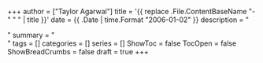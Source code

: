 +++
author = ["Taylor Agarwal"]
title = '{{ replace .File.ContentBaseName "-" " " | title }}'
date = {{ .Date | time.Format "2006-01-02" }}
description = "<summary>"
summary = "<summary>"
tags = []
categories = []
series = []
ShowToc = false
TocOpen = false
ShowBreadCrumbs = false
draft = true
+++
